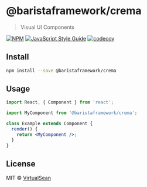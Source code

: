 # @baristaframework/crema

> Visual UI Components

[![NPM](https://img.shields.io/npm/v/@baristaframework/crema.svg)](https://www.npmjs.com/package/@baristaframework/crema) [![JavaScript Style Guide](https://img.shields.io/badge/code_style-standard-brightgreen.svg)](https://standardjs.com) [![codecov](https://codecov.io/gh/BaristaFramework/crema/branch/master/graph/badge.svg)](https://codecov.io/gh/BaristaFramework/crema)

## Install

```bash
npm install --save @baristaframework/crema
```

## Usage

```jsx
import React, { Component } from 'react';

import MyComponent from '@baristaframework/crema';

class Example extends Component {
  render() {
    return <MyComponent />;
  }
}
```

## License

MIT © [VirtualSean](https://github.com/VirtualSean)
